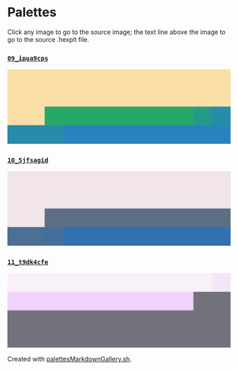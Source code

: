 # Palettes

Click any image to go to the source image; the text line above the image to go to the source .hexplt file.

### [`09_ipua9cps`](09_ipua9cps.hexplt)

[ ![09_ipua9cps.png](09_ipua9cps.png) ](09_ipua9cps.png)

### [`10_5jfsagid`](10_5jfsagid.hexplt)

[ ![10_5jfsagid.png](10_5jfsagid.png) ](10_5jfsagid.png)

### [`11_t9dk4cfe`](11_t9dk4cfe.hexplt)

[ ![11_t9dk4cfe.png](11_t9dk4cfe.png) ](11_t9dk4cfe.png)

Created with [palettesMarkdownGallery.sh](https://github.com/earthbound19/_ebDev/blob/master/scripts/imgAndVideo/palettesMarkdownGallery.sh).